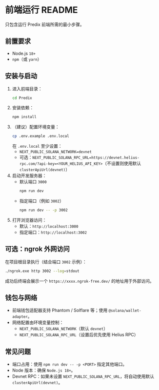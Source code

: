 # 前端运行 README

只包含运行 Predix 前端所需的最小步骤。

## 前置要求
- Node.js `18+`
- `npm`（或 `yarn`）

## 安装与启动
1. 进入前端目录：
   ```bash
   cd Predix
   ```
2. 安装依赖：
   ```bash
   npm install
   ```
3. （建议）配置环境变量：
   ```bash
   cp .env.example .env.local
   ```
   在 `.env.local` 至少设置：
   - `NEXT_PUBLIC_SOLANA_NETWORK=devnet`
   - 可选：`NEXT_PUBLIC_SOLANA_RPC_URL=https://devnet.helius-rpc.com/?api-key=<YOUR_HELIUS_API_KEY>`（不设置则使用默认 `clusterApiUrl(devnet)`）
4. 启动开发服务器：
   - 默认端口 `3000`
     ```bash
     npm run dev
     ```
   - 指定端口（例如 `3002`）
     ```bash
     npm run dev -- -p 3002
     ```
5. 打开浏览器访问：
   - 默认：`http://localhost:3000`
   - 指定端口：`http://localhost:3002`

## 可选：ngrok 外网访问
在项目根目录执行（结合端口 `3002` 示例）：
```bash
./ngrok.exe http 3002 --log=stdout
```
成功后终端会展示一个 `https://xxxx.ngrok-free.dev/` 的地址用于外部访问。

## 钱包与网络
- 前端钱包适配器支持 Phantom / Solflare 等；使用 `@solana/wallet-adapter`。
- 网络配置由环境变量控制：
  - `NEXT_PUBLIC_SOLANA_NETWORK`（默认 `devnet`）
  - `NEXT_PUBLIC_SOLANA_RPC_URL`（设置后优先使用 Helius RPC）

## 常见问题
- 端口占用：使用 `npm run dev -- -p <PORT>` 指定其他端口。
- Node 版本：确保 `Node.js 18+`。
- Devnet RPC：如果未设置 `NEXT_PUBLIC_SOLANA_RPC_URL`，将自动使用默认 `clusterApiUrl(devnet)`。